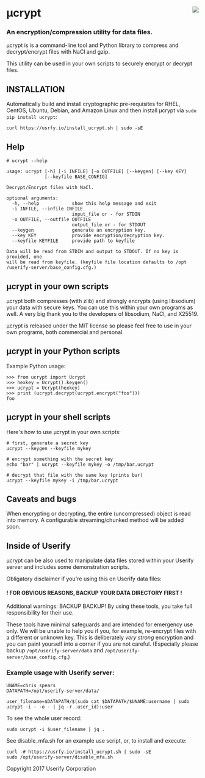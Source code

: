 # μcrypt <a href=https://userify.com/><img src="https://userify.com/logo-blue-on-white.png" align="right"></a>

### An encryption/compression utility for data files.

μcrypt is is a command-line tool and Python library to compress and decrypt/encrypt files with NaCl and gzip.

This utility can be used in your own scripts to securely encrypt or decrypt files.

## INSTALLATION

Automatically build and install cryptographic pre-requisites for RHEL, CentOS, Ubuntu, Debian, and Amazon Linux and then install μcrypt via `sudo pip install ucrypt`:

    curl https://usrfy.io/install_ucrypt.sh | sudo -sE


## Help

    # ucrypt --help

    usage: ucrypt [-h] [-i INFILE] [-o OUTFILE] [--keygen] [--key KEY]
                  [--keyfile BASE_CONFIG]

    Decrypt/Encrypt files with NaCl.

    optional arguments:
      -h, --help            show this help message and exit
      -i INFILE, --infile INFILE
                            input_file or - for STDIN
      -o OUTFILE, --outfile OUTFILE
                            output_file or - for STDOUT
      --keygen              generate an encryption key.
      --key KEY             provide encryption/decryption key.
      --keyfile KEYFILE     provide path to keyfile

    Data will be read from STDIN and output to STDOUT. If no key is provided, one
    will be read from keyfile. (keyfile file location defaults to /opt
    /userify-server/base_config.cfg.)



## μcrypt in your own scripts

μcrypt both compresses (with zlib) and strongly encrypts (using libsodium) your data with secure keys. You can use this within your own programs as well. A very big thank you to the developers of libsodium, NaCl, and X25519.

μcrypt is released under the MIT license so please feel free to use in your own programs, both commercial and personal.



## μcrypt in your Python scripts

Example Python usage:

    >>> from ucrypt import Ucrypt
    >>> hexkey = Ucrypt().keygen()
    >>> ucrypt = Ucrypt(hexkey)
    >>> print (ucrypt.decrypt(ucrypt.encrypt("foo")))
    foo


## μcrypt in your shell scripts

Here's how to use μcrypt in your own scripts:

    # first, generate a secret key
    ucrypt --keygen --keyfile mykey

    # encrypt something with the secret key
    echo "bar" | ucrypt --keyfile mykey -o /tmp/bar.ucrypt

    # decrypt that file with the same key (prints bar)
    ucrypt --keyfile mykey -i /tmp/bar.ucrypt

## Caveats and bugs

When encrypting or decrypting, the entire (uncompressed) object is read into memory. A configurable streaming/chunked method will be added soon.


## Inside of Userify

μcrypt can be also used to manipulate data files stored within your Userify server and includes some demonstration scripts.

Obligatory disclaimer if you're using this on Userify data files:

#### ! FOR OBVIOUS REASONS, BACKUP YOUR DATA DIRECTORY FIRST !

Additional warnings: BACKUP BACKUP! By using these tools, you take full responsibility for their use.

 These tools have minimal safeguards and are intended for emergency use only. We will be unable to help you if you, for example, re-encrypt files with a different or unknown key. This is deliberately *very strong* encryption and you can paint yourself into a corner if you are not careful. (Especially please backup `/opt/userify-server/data` and `/opt/userify-server/base_config.cfg`.)


### Example usage with Userify server:

    UNAME=chris_spears
    DATAPATH=/opt/userify-server/data/

    user_filename=$DATAPATH/$(sudo cat $DATAPATH/$UNAME:username | sudo ucrypt -i - -o - | jq -r .user_id):user


To see the whole user record:

    sudo ucrypt -i $user_filename | jq .

See disable_mfa.sh for an example use script, or, to install and execute:

    curl -# https://usrfy.io/install_ucrypt.sh | sudo -sE
    sudo /opt/userify-server/disable_mfa.sh



Copyright 2017 Userify Corporation

